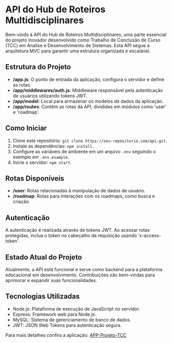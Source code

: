 # API do Hub de Roteiros Multidisciplinares

Bem-vindo à API do Hub de Roteiros Multidisciplinares, uma parte essencial do projeto inovador desenvolvido como Trabalho de Conclusão de Curso (TCC) em Analise e Desenvolvimento de Sistemas. Esta API segue a arquitetura MVC para garantir uma estrutura organizada e escalável.

## Estrutura do Projeto

- **/app.js**: O ponto de entrada da aplicação, configura o servidor e define as rotas.
- **/app/middlewares/auth.js**: Middleware responsável pela autenticação de usuários utilizando tokens JWT.
- **/app/model**: Local para armazenar os modelos de dados da aplicação.
- **/app/routes**: Contém as rotas da API, divididas em módulos como 'user' e 'roadmap'.

## Como Iniciar

1. Clone este repositório: `git clone https://seu-repositorio.com/api.git`.
2. Instale as dependências: `npm install`.
3. Configure as variáveis de ambiente em um arquivo `.env` seguindo o exemplo em `.env.example`.
4. Inicie o servidor: `npm start`.

## Rotas Disponíveis

- **/user**: Rotas relacionadas à manipulação de dados de usuário.
- **/roadmap**: Rotas para interações com os roadmaps, como busca e criação.

## Autenticação

A autenticação é realizada através de tokens JWT. Ao acessar rotas protegidas, inclua o token no cabeçalho da requisição usando 'x-access-token'.

## Estado Atual do Projeto

Atualmente, a API está funcional e serve como backend para a plataforma educacional em desenvolvimento. Contribuições são bem-vindas para aprimorar e expandir suas funcionalidades.

## Tecnologias Utilizadas

- Node.js: Plataforma de execução de JavaScript no servidor.
- Express: Framework web para Node.js.
- MySQL: Sistema de gerenciamento de banco de dados.
- JWT: JSON Web Tokens para autenticação segura.

Para mais detalhes confira a aplicação: [APP-Projeto-TCC](https://github.com/FelipeDinizSantos/APP-Projeto-TCC) 
